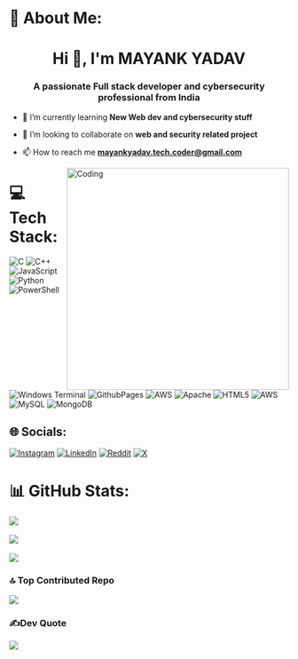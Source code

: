 # 💫 About Me:
<h1 align="center">Hi 👋, I'm MAYANK YADAV</h1>
<h3 align="center">A passionate Full stack developer and cybersecurity professional from India</h3>

- 🌱 I’m currently learning **New Web dev and cybersecurity stuff**

- 👯 I’m looking to collaborate on **web and security related project**

- 📫 How to reach me **mayankyadav.tech.coder@gmail.com**


<p align="left">
</p>
<img align="right" alt="Coding" width="400" src="[https://cdn.dribbble.com/users/116207...](https://tenor.com/bHP5J.gif)">







# 💻 Tech Stack:
![C](https://img.shields.io/badge/c-%2300599C.svg?style=for-the-badge&logo=c&logoColor=white) ![C++](https://img.shields.io/badge/c++-%2300599C.svg?style=for-the-badge&logo=c%2B%2B&logoColor=white) ![JavaScript](https://img.shields.io/badge/javascript-%23323330.svg?style=for-the-badge&logo=javascript&logoColor=%23F7DF1E) ![Python](https://img.shields.io/badge/python-3670A0?style=for-the-badge&logo=python&logoColor=ffdd54) ![PowerShell](https://img.shields.io/badge/PowerShell-%235391FE.svg?style=for-the-badge&logo=powershell&logoColor=white) ![Windows Terminal](https://img.shields.io/badge/Windows%20Terminal-%234D4D4D.svg?style=for-the-badge&logo=windows-terminal&logoColor=white) ![GithubPages](https://img.shields.io/badge/github%20pages-121013?style=for-the-badge&logo=github&logoColor=white) ![AWS](https://img.shields.io/badge/AWS-%23FF9900.svg?style=for-the-badge&logo=amazon-aws&logoColor=white) ![Apache](https://img.shields.io/badge/apache-%23D42029.svg?style=for-the-badge&logo=apache&logoColor=white) ![HTML5](https://img.shields.io/badge/html5-%23E34F26.svg?style=for-the-badge&logo=html5&logoColor=white) ![AWS](https://img.shields.io/badge/AWS-%23FF9900.svg?style=for-the-badge&logo=amazon-aws&logoColor=white) ![MySQL](https://img.shields.io/badge/mysql-4479A1.svg?style=for-the-badge&logo=mysql&logoColor=white) ![MongoDB](https://img.shields.io/badge/MongoDB-%234ea94b.svg?style=for-the-badge&logo=mongodb&logoColor=white)


## 🌐 Socials:
[![Instagram](https://img.shields.io/badge/Instagram-%23E4405F.svg?logo=Instagram&logoColor=white)](https://instagram.com/mayank_yadav_23) [![LinkedIn](https://img.shields.io/badge/LinkedIn-%230077B5.svg?logo=linkedin&logoColor=white)](https://linkedin.com/in/https://www.linkedin.com/in/mayank-yadav-554620307/) [![Reddit](https://img.shields.io/badge/Reddit-%23FF4500.svg?logo=Reddit&logoColor=white)](https://reddit.com/user/https://www.reddit.com/user/mayank_kumar_103/) [![X](https://img.shields.io/badge/X-black.svg?logo=X&logoColor=white)](https://x.com/https://x.com/mayank_night) 

# 📊 GitHub Stats:
![](https://github-readme-stats.vercel.app/api?username=MayanK23YadaV&theme=tokyonight&hide_border=false&include_all_commits=true&count_private=true)<br/>
<br>
![](https://github-readme-streak-stats.herokuapp.com/?user=MayanK23YadaV&theme=tokyonight&hide_border=false)<br/>
<br>
![](https://github-readme-stats.vercel.app/api/top-langs/?username=MayanK23YadaV&theme=tokyonight&hide_border=false&include_all_commits=true&count_private=true&layout=compact)



### 🔝 Top Contributed Repo
![](https://github-contributor-stats.vercel.app/api?username=MayanK23YadaV&limit=5&theme=dark&combine_all_yearly_contributions=true)



### ✍️Dev Quote
![](https://quotes-github-readme.vercel.app/api?type=horizontal&theme=tokyonight)

